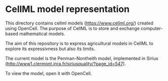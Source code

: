 # CellML model representation

This directory contains cellml models (https://www.cellml.org/) created using OpenCell.
The purpose of CellML is to store and exchange computer-based mathematical models.

The aim of this repository is to express agricultural models in CellML to explore its expressivness but also its limits.

The current model is the Penman-Nontheith model, implemented in Sirius (http://www1.clermont.inra.fr/siriusquality/?page_id=547).

To view the model, open it with OpenCell.